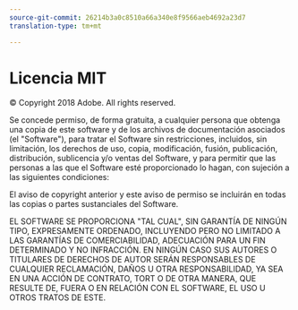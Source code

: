 ```yaml
---
source-git-commit: 26214b3a0c8510a66a340e8f9566aeb4692a23d7
translation-type: tm+mt

---
```

# Licencia MIT

© Copyright 2018 Adobe. All rights reserved.

Se concede permiso, de forma gratuita, a cualquier persona que obtenga una copia de este software y de los archivos de documentación asociados (el "Software"), para tratar el Software sin restricciones, incluidos, sin limitación, los derechos de uso, copia, modificación, fusión, publicación, distribución, sublicencia y/o ventas del Software, y para permitir que las personas a las que el Software esté proporcionado lo hagan, con sujeción a las siguientes condiciones:

El aviso de copyright anterior y este aviso de permiso se incluirán en todas las copias o partes sustanciales del Software.

EL SOFTWARE SE PROPORCIONA "TAL CUAL", SIN GARANTÍA DE NINGÚN TIPO, EXPRESAMENTE ORDENADO, INCLUYENDO PERO NO LIMITADO A LAS GARANTÍAS DE COMERCIABILIDAD, ADECUACIÓN PARA UN FIN DETERMINADO Y NO INFRACCIÓN. EN NINGÚN CASO SUS AUTORES O TITULARES DE DERECHOS DE AUTOR SERÁN RESPONSABLES DE CUALQUIER RECLAMACIÓN, DAÑOS U OTRA RESPONSABILIDAD, YA SEA EN UNA ACCIÓN DE CONTRATO, TORT O DE OTRA MANERA, QUE RESULTE DE, FUERA O EN RELACIÓN CON EL SOFTWARE, EL USO U OTROS TRATOS DE ESTE.
